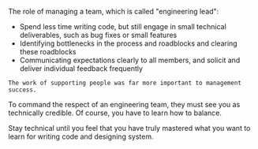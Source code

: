 The role of managing a team, which is called "engineering lead":
- Spend less time writing code, but still engage in small technical deliverables, such as bug fixes or small features
- Identifying bottlenecks in the process and roadblocks and clearing these roadblocks
- Communicating expectations clearly to all members, and solicit and deliver individual feedback frequently

```
The work of supporting people was far more important to management success.
```

To command the respect of an engineering team, they must see you as technically credible.
Of course, you have to learn how to balance.

Stay technical until you feel that you have truly mastered what you want to learn for writing code
and designing system.
